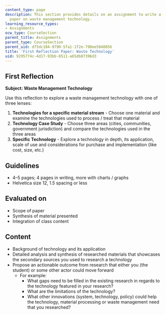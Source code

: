 ```yaml
---
content_type: page
description: This section provides details on an assignment to write a reflection
  paper on waste management technology.
learning_resource_types:
- Assignments
ocw_type: CourseSection
parent_title: Assignments
parent_type: CourseSection
parent_uid: d75dc184-9790-5fa1-1f2e-798ee5040856
title: 'First Reflection Paper: Waste Technology'
uid: 9295774c-4d17-93bb-8511-a65db87396d3
---
```


First Reflection
----------------

**Subject: Waste Management Technology**

Use this reflection to explore a waste management technology with one of three lenses:

1.  **Technologies for a specific material stream** - Choose one material and examine the technologies used to process / treat that material
2.  **Technology Case Study** - Choose three areas (cities, communities, government jurisdiction) and compare the technologies used in the three areas
3.  **Specific Technology** - Explore a technology in depth, its application, scale of use and considerations for purchase and implementation (like cost, size, etc.)

Guidelines
----------

*   4–5 pages; 4 pages in writing, more with charts / graphs
*   Helvetica size 12, 1.5 spacing or less

Evaluated on
------------

*   Scope of paper
*   Synthesis of material presented
*   Integration of class content

Content
-------

*   Background of technology and its application
*   Detailed analysis and synthesis of researched materials that showcases the secondary sources you used to research a technology
*   Propose an actionable outcome from research that either you (the student) or some other actor could move forward
    *   For example:
        *   What gaps need to be filled in the existing research in regards to the technology featured in your research?
        *   What are the limitations of the technology?
        *   What other innovations (system, technology, policy) could help the technology, material processing or waste management need that you researched?